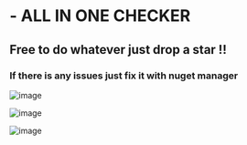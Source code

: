 # - ALL IN ONE CHECKER 
## Free to do whatever just drop a star !!
### If there is any issues just fix it with nuget manager 
![image](https://user-images.githubusercontent.com/62610377/123260380-3713b500-d515-11eb-9e4c-824b8f6ba681.png)

![image](https://user-images.githubusercontent.com/62610377/123260428-44c93a80-d515-11eb-8b42-3409e603884d.png)

![image](https://user-images.githubusercontent.com/62610377/123260442-48f55800-d515-11eb-829f-02e1c5111758.png)
